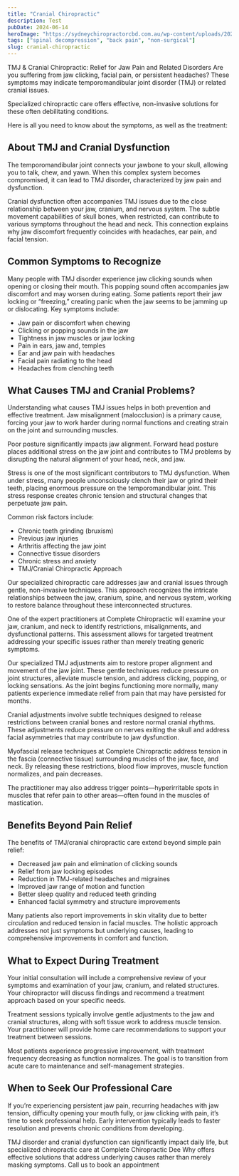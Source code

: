 ```yaml
---
title: "Cranial Chiropractic"
description: Test
pubDate: 2024-06-14
heroImage: "https://sydneychiropractorcbd.com.au/wp-content/uploads/2024/12/The-Main-Reasons-for-Lower-Back-Pain-1024x1024.jpg"
tags: ["spinal decompression", "back pain", "non-surgical"]
slug: cranial-chiropractic
---
```


TMJ & Cranial Chiropractic: Relief for Jaw Pain and Related Disorders
Are you suffering from jaw clicking, facial pain, or persistent headaches? These symptoms may indicate temporomandibular joint disorder (TMJ) or related cranial issues.

Specialized chiropractic care offers effective, non-invasive solutions for these often debilitating conditions.

Here is all you need to know about the symptoms, as well as the treatment:

## About TMJ and Cranial Dysfunction
The temporomandibular joint connects your jawbone to your skull, allowing you to talk, chew, and yawn. When this complex system becomes compromised, it can lead to TMJ disorder, characterized by jaw pain and dysfunction.

Cranial dysfunction often accompanies TMJ issues due to the close relationship between your jaw, cranium, and nervous system. The subtle movement capabilities of skull bones, when restricted, can contribute to various symptoms throughout the head and neck. This connection explains why jaw discomfort frequently coincides with headaches, ear pain, and facial tension.

## Common Symptoms to Recognize

Many people with TMJ disorder experience jaw clicking sounds when opening or closing their mouth. This popping sound often accompanies jaw discomfort and may worsen during eating. Some patients report their jaw locking or “freezing,” creating panic when the jaw seems to be jamming up or dislocating.
Key symptoms include:

- Jaw pain or discomfort when chewing
- Clicking or popping sounds in the jaw
- Tightness in jaw muscles or jaw locking
- Pain in ears, jaw and, temples
- Ear and jaw pain with headaches
- Facial pain radiating to the head
- Headaches from clenching teeth

## What Causes TMJ and Cranial Problems?
Understanding what causes TMJ issues helps in both prevention and effective treatment. Jaw misalignment (malocclusion) is a primary cause, forcing your jaw to work harder during normal functions and creating strain on the joint and surrounding muscles.

Poor posture significantly impacts jaw alignment. Forward head posture places additional stress on the jaw joint and contributes to TMJ problems by disrupting the natural alignment of your head, neck, and jaw.

Stress is one of the most significant contributors to TMJ dysfunction. When under stress, many people unconsciously clench their jaw or grind their teeth, placing enormous pressure on the temporomandibular joint. This stress response creates chronic tension and structural changes that perpetuate jaw pain.

Common risk factors include:

- Chronic teeth grinding (bruxism)
- Previous jaw injuries
- Arthritis affecting the jaw joint
- Connective tissue disorders
- Chronic stress and anxiety
- TMJ/Cranial Chiropractic Approach

Our specialized chiropractic care addresses jaw and cranial issues through gentle, non-invasive techniques. This approach recognizes the intricate relationships between the jaw, cranium, spine, and nervous system, working to restore balance throughout these interconnected structures.

One of the expert practitioners at Complete Chiropractic will examine your jaw, cranium, and neck to identify restrictions, misalignments, and dysfunctional patterns. This assessment allows for targeted treatment addressing your specific issues rather than merely treating generic symptoms.

Our specialized TMJ adjustments aim to restore proper alignment and movement of the jaw joint. These gentle techniques reduce pressure on joint structures, alleviate muscle tension, and address clicking, popping, or locking sensations. As the joint begins functioning more normally, many patients experience immediate relief from pain that may have persisted for months.

Cranial adjustments involve subtle techniques designed to release restrictions between cranial bones and restore normal cranial rhythms. These adjustments reduce pressure on nerves exiting the skull and address facial asymmetries that may contribute to jaw dysfunction.

Myofascial release techniques at Complete Chiropractic address tension in the fascia (connective tissue) surrounding muscles of the jaw, face, and neck. By releasing these restrictions, blood flow improves, muscle function normalizes, and pain decreases.

The practitioner may also address trigger points—hyperirritable spots in muscles that refer pain to other areas—often found in the muscles of mastication.

## Benefits Beyond Pain Relief
The benefits of TMJ/cranial chiropractic care extend beyond simple pain relief:

- Decreased jaw pain and elimination of clicking sounds
- Relief from jaw locking episodes
- Reduction in TMJ-related headaches and migraines
- Improved jaw range of motion and function
- Better sleep quality and reduced teeth grinding
- Enhanced facial symmetry and structure improvements

Many patients also report improvements in skin vitality due to better circulation and reduced tension in facial muscles. The holistic approach addresses not just symptoms but underlying causes, leading to comprehensive improvements in comfort and function.

## What to Expect During Treatment

Your initial consultation will include a comprehensive review of your symptoms and examination of your jaw, cranium, and related structures. Your chiropractor will discuss findings and recommend a treatment approach based on your specific needs.

Treatment sessions typically involve gentle adjustments to the jaw and cranial structures, along with soft tissue work to address muscle tension. Your practitioner will provide home care recommendations to support your treatment between sessions.

Most patients experience progressive improvement, with treatment frequency decreasing as function normalizes. The goal is to transition from acute care to maintenance and self-management strategies.

## When to Seek Our Professional Care

If you’re experiencing persistent jaw pain, recurring headaches with jaw tension, difficulty opening your mouth fully, or jaw clicking with pain, it’s time to seek professional help. Early intervention typically leads to faster resolution and prevents chronic conditions from developing.

TMJ disorder and cranial dysfunction can significantly impact daily life, but specialized chiropractic care at Complete Chiropractic Dee Why offers effective solutions that address underlying causes rather than merely masking symptoms. Call us to book an appointment